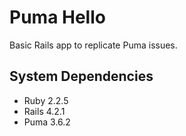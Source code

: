 # Puma Hello

Basic Rails app to replicate Puma issues.

## System Dependencies

* Ruby 2.2.5
* Rails 4.2.1
* Puma 3.6.2
